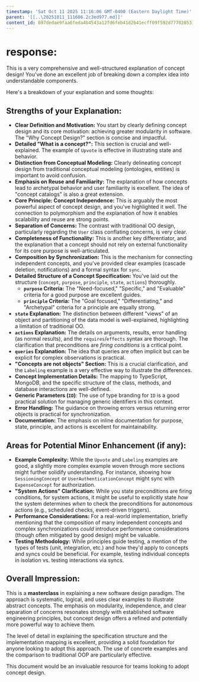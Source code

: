 ```yaml
---
timestamp: 'Sat Oct 11 2025 11:16:06 GMT-0400 (Eastern Daylight Time)'
parent: '[[..\20251011_111606.2c3ed977.md]]'
content_id: 697dedae9faa6feda4b4543a12fd6feb41d2b41ecff09f592d77702853100053
---
```


# response:

This is a very comprehensive and well-structured explanation of concept design! You've done an excellent job of breaking down a complex idea into understandable components.

Here's a breakdown of your explanation and some thoughts:

## Strengths of your Explanation:

* **Clear Definition and Motivation:** You start by clearly defining concept design and its core motivation: achieving greater modularity in software. The "Why Concept Design?" section is concise and impactful.
* **Detailed "What is a concept?":** This section is crucial and well-explained. The example of `Upvote` is effective in illustrating state and behavior.
* **Distinction from Conceptual Modeling:** Clearly delineating concept design from traditional conceptual modeling (ontologies, entities) is important to avoid confusion.
* **Emphasis on Reuse and Familiarity:** The explanation of how concepts lead to archetypal behavior and user familiarity is excellent. The idea of "concept catalogs" is also a great extension.
* **Core Principle: Concept Independence:** This is arguably the most powerful aspect of concept design, and you've highlighted it well. The connection to polymorphism and the explanation of how it enables scalability and reuse are strong points.
* **Separation of Concerns:** The contrast with traditional OO design, particularly regarding the `User` class conflating concerns, is very clear.
* **Completeness of Functionality:** This is another key differentiator, and the explanation that a concept should not rely on external functionality for its core purpose is well-articulated.
* **Composition by Synchronization:** This is the mechanism for connecting independent concepts, and you've provided clear examples (cascade deletion, notifications) and a formal syntax for `sync`.
* **Detailed Structure of a Concept Specification:** You've laid out the structure (`concept`, `purpose`, `principle`, `state`, `actions`) thoroughly.
  * **`purpose` Criteria:** The "Need-focused," "Specific," and "Evaluable" criteria for a good purpose are excellent guides.
  * **`principle` Criteria:** The "Goal focused," "Differentiating," and "Archetypal" criteria for a principle are equally strong.
* **`state` Explanation:** The distinction between different "views" of an object and partitioning of the data model is well-explained, highlighting a limitation of traditional OO.
* **`actions` Explanation:** The details on arguments, results, error handling (as normal results), and the `requires`/`effects` syntax are thorough. The clarification that preconditions are *firing conditions* is a critical point.
* **`queries` Explanation:** The idea that queries are often implicit but can be explicit for complex observations is practical.
* **"Concepts are not objects" Section:** This is a crucial clarification, and the `Labeling` example is a very effective way to illustrate the differences.
* **Concept Implementation Details:** The mapping to TypeScript, MongoDB, and the specific structure of the class, methods, and database interactions are well-defined.
* **Generic Parameters (`ID`)**: The use of type branding for `ID` is a good practical solution for managing generic identifiers in this context.
* **Error Handling:** The guidance on throwing errors versus returning error objects is practical for synchronization.
* **Documentation:** The emphasis on inline documentation for purpose, state, principle, and actions is excellent for maintainability.

## Areas for Potential Minor Enhancement (if any):

* **Example Complexity:** While the `Upvote` and `Labeling` examples are good, a slightly more complex example woven through more sections might further solidify understanding. For instance, showing how `SessioningConcept` or `UserAuthenticationConcept` might sync with `ExpenseConcept` for authorization.
* **"System Actions" Clarification:** While you state preconditions are firing conditions, for system actions, it might be useful to explicitly state *how* the system determines *when* to check the preconditions for autonomous actions (e.g., scheduled checks, event-driven triggers).
* **Performance Considerations:** For a real-world implementation, briefly mentioning that the composition of many independent concepts and complex synchronizations *could* introduce performance considerations (though often mitigated by good design) might be valuable.
* **Testing Methodology:** While principles guide testing, a mention of the types of tests (unit, integration, etc.) and how they'd apply to concepts and syncs could be beneficial. For example, testing individual concepts in isolation vs. testing interactions via syncs.

## Overall Impression:

This is a **masterclass** in explaining a new software design paradigm. The approach is systematic, logical, and uses clear examples to illustrate abstract concepts. The emphasis on modularity, independence, and clear separation of concerns resonates strongly with established software engineering principles, but concept design offers a refined and potentially more powerful way to achieve them.

The level of detail in explaining the specification structure and the implementation mapping is excellent, providing a solid foundation for anyone looking to adopt this approach. The use of concrete examples and the comparison to traditional OOP are particularly effective.

This document would be an invaluable resource for teams looking to adopt concept design.
